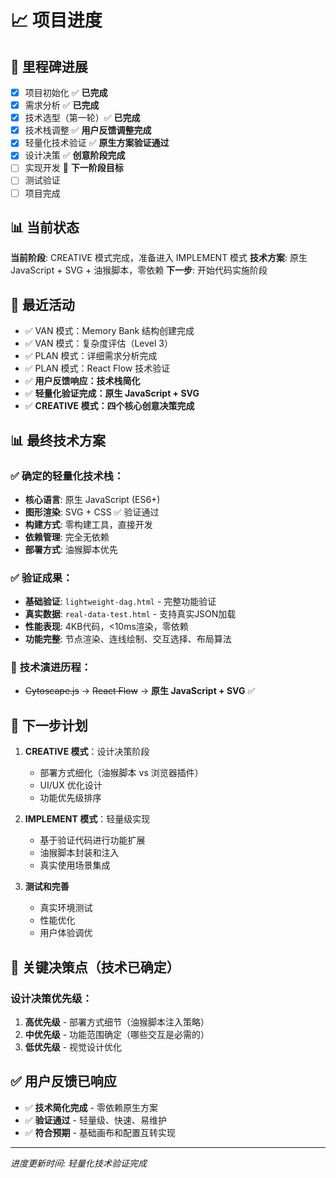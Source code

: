 # 📈 项目进度

## 🏁 里程碑进展
- [x] 项目初始化 ✅ **已完成**
- [x] 需求分析 ✅ **已完成**
- [x] 技术选型（第一轮）✅ **已完成**
- [x] 技术栈调整 ✅ **用户反馈调整完成**
- [x] 轻量化技术验证 ✅ **原生方案验证通过**
- [x] 设计决策 ✅ **创意阶段完成**
- [ ] 实现开发 🎯 **下一阶段目标**
- [ ] 测试验证
- [ ] 项目完成

## 📊 当前状态
**当前阶段**: CREATIVE 模式完成，准备进入 IMPLEMENT 模式
**技术方案**: 原生 JavaScript + SVG + 油猴脚本，零依赖
**下一步**: 开始代码实施阶段

## 🔄 最近活动
- ✅ VAN 模式：Memory Bank 结构创建完成
- ✅ VAN 模式：复杂度评估（Level 3）
- ✅ PLAN 模式：详细需求分析完成
- ✅ PLAN 模式：React Flow 技术验证
- ✅ **用户反馈响应：技术栈简化**
- ✅ **轻量化验证完成：原生 JavaScript + SVG**
- ✅ **CREATIVE 模式：四个核心创意决策完成**

## 📊 最终技术方案
### ✅ **确定的轻量化技术栈：**
- **核心语言**: 原生 JavaScript (ES6+)
- **图形渲染**: SVG + CSS ✅ 验证通过
- **构建方式**: 零构建工具，直接开发
- **依赖管理**: 完全无依赖
- **部署方式**: 油猴脚本优先

### ✅ **验证成果：**
- **基础验证**: `lightweight-dag.html` - 完整功能验证
- **真实数据**: `real-data-test.html` - 支持真实JSON加载
- **性能表现**: 4KB代码，<10ms渲染，零依赖
- **功能完整**: 节点渲染、连线绘制、交互选择、布局算法

### 🔄 **技术演进历程：**
- ~~Cytoscape.js~~ → ~~React Flow~~ → **原生 JavaScript + SVG** ✅

## 📝 下一步计划
1. **CREATIVE 模式**：设计决策阶段
   - 部署方式细化（油猴脚本 vs 浏览器插件）
   - UI/UX 优化设计
   - 功能优先级排序

2. **IMPLEMENT 模式**：轻量级实现
   - 基于验证代码进行功能扩展
   - 油猴脚本封装和注入
   - 真实使用场景集成

3. **测试和完善**
   - 真实环境测试
   - 性能优化
   - 用户体验调优

## 🎯 关键决策点（技术已确定）
### 设计决策优先级：
1. **高优先级** - 部署方式细节（油猴脚本注入策略）
2. **中优先级** - 功能范围确定（哪些交互是必需的）
3. **低优先级** - 视觉设计优化

## ✅ 用户反馈已响应
- ✅ **技术简化完成** - 零依赖原生方案
- ✅ **验证通过** - 轻量级、快速、易维护
- ✅ **符合预期** - 基础画布和配置互转实现

---
*进度更新时间: 轻量化技术验证完成* 